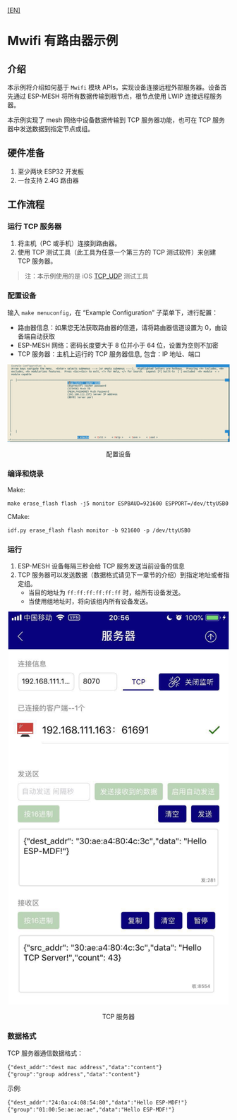 [[EN]](./README.md)

# Mwifi 有路由器示例

## 介绍

本示例将介绍如何基于 `Mwifi` 模块 APIs，实现设备连接远程外部服务器。设备首先通过 ESP-MESH 将所有数据传输到根节点，根节点使用 LWIP 连接远程服务器。

本示例实现了 mesh 网络中设备数据传输到 TCP 服务器功能，也可在 TCP 服务器中发送数据到指定节点或组。

## 硬件准备

1. 至少两块 ESP32 开发板
2. 一台支持 2.4G 路由器

## 工作流程

### 运行 TCP 服务器

1. 将主机（PC 或手机）连接到路由器。
2. 使用 TCP 测试工具（此工具为任意一个第三方的 TCP 测试软件）来创建 TCP 服务器。

> 注：本示例使用的是 iOS [TCP_UDP](https://itunes.apple.com/cn/app/tcp-udp%E8%B0%83%E8%AF%95%E5%B7%A5%E5%85%B7/id1437239406?mt=8) 测试工具

### 配置设备

输入 `make menuconfig`，在 “Example Configuration” 子菜单下，进行配置：

 * 路由器信息：如果您无法获取路由器的信道，请将路由器信道设置为 0，由设备端自动获取
 * ESP-MESH 网络：密码长度要大于 8 位并小于 64 位，设置为空则不加密
 * TCP 服务器：主机上运行的 TCP 服务器信息, 包含：IP 地址、端口

<div align=center>
<img src="device_config.png"  width="800">
<p> 配置设备 </p>
</div>

### 编译和烧录

Make:
```shell
make erase_flash flash -j5 monitor ESPBAUD=921600 ESPPORT=/dev/ttyUSB0
```

CMake:
```shell
idf.py erase_flash flash monitor -b 921600 -p /dev/ttyUSB0
```

### 运行

1. ESP-MESH 设备每隔三秒会给 TCP 服务发送当前设备的信息
2. TCP 服务器可以发送数据（数据格式请见下一章节的介绍）到指定地址或者指定组。
	- 当目的地址为 `ff:ff:ff:ff:ff:ff` 时，给所有设备发送。
	- 当使用组地址时，将向该组内所有设备发送。

<div align=center>
<img src="tcp_server.png"  width="500">
<p> TCP 服务器 </p>
</div>

### 数据格式

TCP 服务器通信数据格式：
```
{"dest_addr":"dest mac address","data":"content"}
{"group":"group address","data":"content"}
```

示例:
```
{"dest_addr":"24:0a:c4:08:54:80","data":"Hello ESP-MDF!"}
{"group":"01:00:5e:ae:ae:ae","data":"Hello ESP-MDF!"}
```
